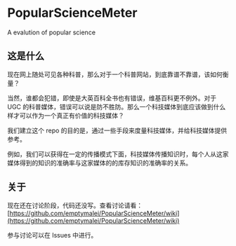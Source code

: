PopularScienceMeter
===================

A evalution of popular science


## 这是什么


现在网上随处可见各种科普，那么对于一个科普网站，到底靠谱不靠谱，该如何衡量？

当然，谁都会犯错，即使是大英百科全书也有错误，维基百科更不例外。对于 UGC 的科普媒体，错误可以说是防不胜防。那么一个科技媒体到底应该做到什么样才可以作为一个真正有价值的科技媒体？

我们建立这个 repo 的目的是，通过一些手段来度量科技媒体，并给科技媒体提供参考。

例如，我们可以获得在一定的传播模式下面，科技媒体传播知识时，每个人从这家媒体得到的知识的准确率与这家媒体的的库存知识的准确率的关系。

## 关于

现在还在讨论阶段，代码还没写。查看讨论请看：
[https://github.com/emptymalei/PopularScienceMeter/wiki](https://github.com/emptymalei/PopularScienceMeter/wiki)

参与讨论可以在 Issues 中进行。
